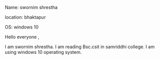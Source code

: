 Name: swornim shrestha

location: bhaktapur

OS: windows 10 

Hello everyone ,

I am swornim shrestha. I am reading Bsc.csit in samriddhi college. I am using windows 10 operating system.
